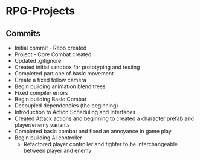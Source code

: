 # RPG-Projects

## Commits
* Initial commit - Repo created
* Project - Core Combat created
* Updated .gitignore
* Created initial sandbox for prototyping and testing
* Completed part one of basic movement
* Create a fixed follow camera
* Begin building animation blend trees
* Fixed compiler errors
* Begin building Basic Combat
* Decoupled dependencies (the beginning)
* Introduction to Action Scheduling and Interfaces
* Created Attack actions and beginning to created a character prefab and player/enemy variants
* Completed basic combat and fixed an annoyance in game play
* Begin building AI controller
    * Refactored player controller and fighter to be interchangeable between player and enemy